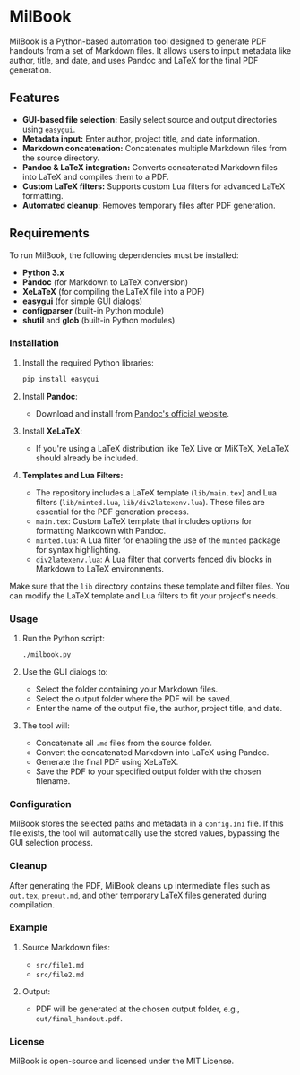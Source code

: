 # MilBook

MilBook is a Python-based automation tool designed to generate PDF handouts from a set of Markdown files. It allows users to input metadata like author, title, and date, and uses Pandoc and LaTeX for the final PDF generation.

## Features

- **GUI-based file selection:** Easily select source and output directories using `easygui`.
- **Metadata input:** Enter author, project title, and date information.
- **Markdown concatenation:** Concatenates multiple Markdown files from the source directory.
- **Pandoc & LaTeX integration:** Converts concatenated Markdown files into LaTeX and compiles them to a PDF.
- **Custom LaTeX filters:** Supports custom Lua filters for advanced LaTeX formatting.
- **Automated cleanup:** Removes temporary files after PDF generation.

## Requirements

To run MilBook, the following dependencies must be installed:

- **Python 3.x**
- **Pandoc** (for Markdown to LaTeX conversion)
- **XeLaTeX** (for compiling the LaTeX file into a PDF)
- **easygui** (for simple GUI dialogs)
- **configparser** (built-in Python module)
- **shutil** and **glob** (built-in Python modules)

### Installation

1. Install the required Python libraries:
    ```bash
    pip install easygui
    ```

2. Install **Pandoc**:
    - Download and install from [Pandoc's official website](https://pandoc.org/installing.html).

3. Install **XeLaTeX**:
    - If you're using a LaTeX distribution like TeX Live or MiKTeX, XeLaTeX should already be included.

4. **Templates and Lua Filters:**
    - The repository includes a LaTeX template (`lib/main.tex`) and Lua filters (`lib/minted.lua`, `lib/div2latexenv.lua`). These files are essential for the PDF generation process.
    - `main.tex`: Custom LaTeX template that includes options for formatting Markdown with Pandoc.
    - `minted.lua`: A Lua filter for enabling the use of the `minted` package for syntax highlighting.
    - `div2latexenv.lua`: A Lua filter that converts fenced div blocks in Markdown to LaTeX environments.

Make sure that the `lib` directory contains these template and filter files. You can modify the LaTeX template and Lua filters to fit your project's needs.


### Usage

1. Run the Python script:
    ```bash
    ./milbook.py
    ```

2. Use the GUI dialogs to:
   - Select the folder containing your Markdown files.
   - Select the output folder where the PDF will be saved.
   - Enter the name of the output file, the author, project title, and date.

3. The tool will:
   - Concatenate all `.md` files from the source folder.
   - Convert the concatenated Markdown into LaTeX using Pandoc.
   - Generate the final PDF using XeLaTeX.
   - Save the PDF to your specified output folder with the chosen filename.

### Configuration

MilBook stores the selected paths and metadata in a `config.ini` file. If this file exists, the tool will automatically use the stored values, bypassing the GUI selection process.

### Cleanup

After generating the PDF, MilBook cleans up intermediate files such as `out.tex`, `preout.md`, and other temporary LaTeX files generated during compilation.

### Example

1. Source Markdown files:
    - `src/file1.md`
    - `src/file2.md`

2. Output: 
    - PDF will be generated at the chosen output folder, e.g., `out/final_handout.pdf`.

### License

MilBook is open-source and licensed under the MIT License.

